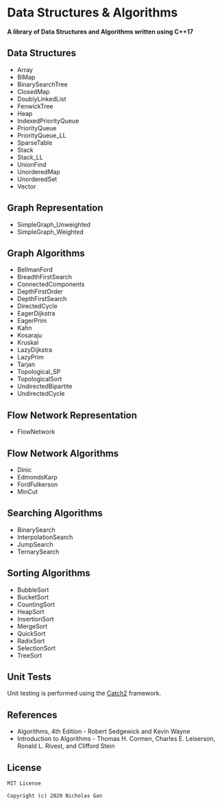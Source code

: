 # Data Structures & Algorithms

__A library of Data Structures and Algorithms written using C++17__

## Data Structures

* Array
* BiMap
* BinarySearchTree
* ClosedMap
* DoublyLinkedList
* FenwickTree
* Heap
* IndexedPriorityQueue
* PriorityQueue
* PriorityQueue_LL
* SparseTable
* Stack
* Stack_LL
* UnionFind
* UnorderedMap
* UnorderedSet
* Vector

## Graph Representation

* SimpleGraph_Unweighted
* SimpleGraph_Weighted

## Graph Algorithms

* BellmanFord
* BreadthFirstSearch
* ConnectedComponents
* DepthFirstOrder
* DepthFirstSearch
* DirectedCycle
* EagerDijkstra
* EagerPrim
* Kahn
* Kosaraju
* Kruskal
* LazyDijkstra
* LazyPrim
* Tarjan
* Topological_SP
* TopologicalSort
* UndirectedBipartite
* UndirectedCycle


## Flow Network Representation

* FlowNetwork

## Flow Network Algorithms

* Dinic
* EdmondsKarp
* FordFulkerson
* MinCut

## Searching Algorithms

* BinarySearch
* InterpolationSearch
* JumpSearch
* TernarySearch

## Sorting Algorithms

* BubbleSort
* BucketSort
* CountingSort
* HeapSort
* InsertionSort
* MergeSort
* QuickSort
* RadixSort
* SelectionSort
* TreeSort

## Unit Tests

Unit testing is performed using the [Catch2](https://github.com/catchorg/Catch2) framework.

## References

* Algorithms, 4th Edition - Robert Sedgewick and Kevin Wayne
* Introduction to Algorithms - Thomas H. Cormen, Charles E. Leiserson, Ronald L. Rivest, and Clifford Stein

## License

```txt
MIT License

Copyright (c) 2020 Nicholas Gan
